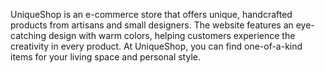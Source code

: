 UniqueShop is an e-commerce store that offers unique, handcrafted products from artisans and small designers. The website features an eye-catching design with warm colors, helping customers experience the creativity in every product. At UniqueShop, you can find one-of-a-kind items for your living space and personal style.

